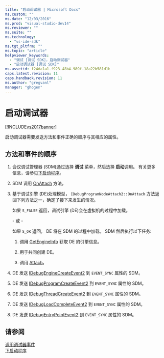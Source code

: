 ```yaml
---
title: "启动调试器 | Microsoft Docs"
ms.custom: ""
ms.date: "12/03/2016"
ms.prod: "visual-studio-dev14"
ms.reviewer: ""
ms.suite: ""
ms.technology: 
  - "vs-ide-sdk"
ms.tgt_pltfrm: ""
ms.topic: "article"
helpviewer_keywords: 
  - "调试 [调试 SDK]，启动调试器"
  - "启动调试器 [调试 SDK]"
ms.assetid: f24da1a1-f923-48b4-989f-18a22b581d1b
caps.latest.revision: 11
caps.handback.revision: 11
ms.author: "gregvanl"
manager: "ghogen"
---
```

# 启动调试器
[!INCLUDE[vs2017banner](../../code-quality/includes/vs2017banner.md)]

启动调试器需要发送方法和事件正确的顺序与其相应的属性。  
  
## 方法和事件的顺序  
  
1.  会议调试管理器 \(SDM\)通过选择 **调试** 菜单，然后选择 **启动**调用。  有关更多信息，请参见[下启动程序](../../extensibility/debugger/launching-a-program.md)。  
  
2.  SDM 调用 [OnAttach](../../extensibility/debugger/reference/idebugprogramnodeattach2-onattach.md) 方法。  
  
3.  基于调试引擎 \(DE\)处理模型， `IDebugProgramNodeAttach2::OnAttach` 方法返回下列方法之一，确定了接下来发生的情况。  
  
     如果 `S_FALSE` 返回，调试引擎 \(DE\)会在虚拟机的过程中加载。  
  
     \- 或 \-  
  
     如果 `S_OK` 返回， DE 将在 SDM 的过程中加载。  SDM 然后执行以下任务:  
  
    1.  调用 [GetEngineInfo](../../extensibility/debugger/reference/idebugprogramnode2-getengineinfo.md) 获取 DE 的引擎信息。  
  
    2.  用于共同创建 DE。  
  
    3.  调用 [Attach](../../extensibility/debugger/reference/idebugengine2-attach.md)。  
  
4.  DE 发送 [IDebugEngineCreateEvent2](../../extensibility/debugger/reference/idebugenginecreateevent2.md) 到 `EVENT_SYNC` 属性的 SDM。  
  
5.  DE 发送 [IDebugProgramCreateEvent2](../../extensibility/debugger/reference/idebugprogramcreateevent2.md) 到 `EVENT_SYNC` 属性的 SDM。  
  
6.  DE 发送 [IDebugThreadCreateEvent2](../../extensibility/debugger/reference/idebugthreadcreateevent2.md) 到 `EVENT_SYNC` 属性的 SDM。  
  
7.  DE 发送 [IDebugLoadCompleteEvent2](../../extensibility/debugger/reference/idebugloadcompleteevent2.md) 到 `EVENT_SYNC` 属性的 SDM。  
  
8.  DE 发送 [IDebugEntryPointEvent2](../../extensibility/debugger/reference/idebugentrypointevent2.md) 到 `EVENT_SYNC` 属性的 SDM。  
  
## 请参阅  
 [调用调试器事件](../../extensibility/debugger/calling-debugger-events.md)   
 [下启动程序](../../extensibility/debugger/launching-a-program.md)